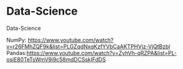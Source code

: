 # Data-Science
Data-Science

NumPy: https://www.youtube.com/watch?v=r26FMhZQF9k&list=PLGZqdNxqKzfYVbCaAKTPHVjz-VjQtBzbl
Pandas:https://www.youtube.com/watch?v=ZyhVh-qRZPA&list=PL-osiE80TeTsWmV9i9c58mdDCSskIFdDS
